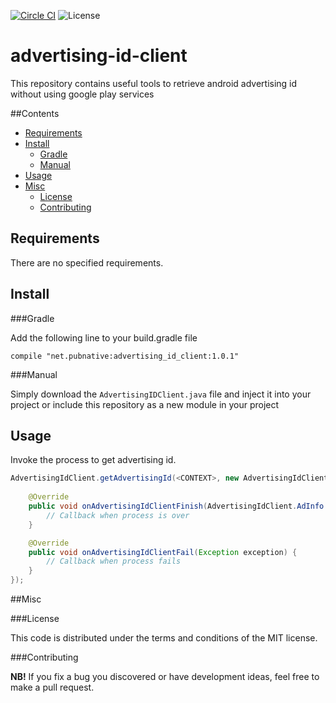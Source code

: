 [![Circle CI](https://circleci.com/gh/pubnative/advertising-id-client/tree/master.svg?style=shield)](https://circleci.com/gh/pubnative/advertising-id-client/tree/master)  ![License](https://img.shields.io/badge/license-MIT-lightgrey.svg)

# advertising-id-client
This repository contains useful tools to retrieve android advertising id without using google play services

##Contents

* [Requirements](#requirements)
* [Install](#install)
  * [Gradle](#gradle)   
  * [Manual](#manual)
* [Usage](#usage)
* [Misc](#misc)
  * [License](#misc_license)
  * [Contributing](#misc_contributing)

<a name="requirements"></a>
## Requirements

There are no specified requirements.

<a name="install"></a>
## Install

<a name="gradle"></a>
###Gradle

Add the following line to your build.gradle file

`compile "net.pubnative:advertising_id_client:1.0.1"`

<a name="manual"></a>
###Manual

Simply download the `AdvertisingIDClient.java` file and inject it into your project or include this repository as a new module in your project

<a name="usage"></a>
## Usage

Invoke the process to get advertising id.

```java
AdvertisingIdClient.getAdvertisingId(<CONTEXT>, new AdvertisingIdClient.Listener() {
                                    
    @Override
    public void onAdvertisingIdClientFinish(AdvertisingIdClient.AdInfo adInfo) {
        // Callback when process is over
    }

    @Override
    public void onAdvertisingIdClientFail(Exception exception) {
        // Callback when process fails
    }
});
```

<a name="misc"></a>
##Misc

<a name="misc_license"></a>
###License

This code is distributed under the terms and conditions of the MIT license.

<a name="misc_contributing"></a>
###Contributing

**NB!** If you fix a bug you discovered or have development ideas, feel free to make a pull request.